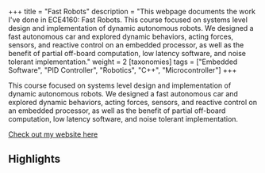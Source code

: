 +++
title = "Fast Robots"
description = "This webpage documents the work I've done in ECE4160: Fast Robots. This course focused on systems level design and implementation of dynamic autonomous robots.  We designed a fast autonomous car and explored dynamic behaviors, acting forces, sensors, and reactive control on an embedded processor, as well as the benefit of partial off-board computation, low latency software, and noise tolerant implementation."
weight = 2
[taxonomies]
tags = ["Embedded Software", "PID Controller", "Robotics", "C++", "Microcontroller"]
+++



This course focused on systems level design and implementation of dynamic autonomous robots. We designed a fast autonomous car and explored dynamic behaviors, acting forces, sensors, and reactive control on an embedded processor, as well as the benefit of partial off-board computation, low latency software, and noise tolerant implementation.

<a class="external" href="https://pages.github.coecis.cornell.edu/dak267/dak267.github.io/#contact">Check out my website here</a>

## Highlights




